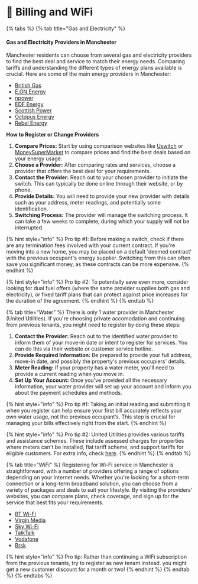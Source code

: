 # 🔌 Billing and WiFi

{% tabs %}
{% tab title="Gas and Electricity" %}
#### Gas and Electricity Providers in Manchester

Manchester residents can choose from several gas and electricity providers to find the best deal and service to match their energy needs. Comparing tariffs and understanding the different types of energy plans available is crucial. Here are some of the main energy providers in Manchester:

* [British Gas](https://www.britishgas.co.uk/)
* [E.ON Energy](https://www.eonenergy.com/)
* [npower](https://www.npower.com/)
* [EDF Energy](https://www.edfenergy.com/)
* [Scottish Power](https://www.scottishpower.co.uk/)
* [Octopus Energy](https://octopus.energy/)
* [Rebel Energy](https://www.rebelenergy.com/)

**How to Register or Change Providers**

1. **Compare Prices:** Start by using comparison websites like [Uswitch](https://www.uswitch.com/) or [MoneySuperMarket](https://www.moneysupermarket.com/gas-and-electricity/) to compare prices and find the best deals based on your energy usage.
2. **Choose a Provider:** After comparing rates and services, choose a provider that offers the best deal for your requirements.
3. **Contact the Provider:** Reach out to your chosen provider to initiate the switch. This can typically be done online through their website, or by phone.
4. **Provide Details:** You will need to provide your new provider with details such as your address, meter readings, and potentially some identification.
5. **Switching Process:** The provider will manage the switching process. It can take a few weeks to complete, during which your supply will not be interrupted.

{% hint style="info" %}
Pro tip #1: Before making a switch, check if there are any termination fees involved with your current contract. If you're moving into a new home, you may be placed on a default 'deemed contract' with the previous occupant's energy supplier. Switching from this can often save you significant money, as these contracts can be more expensive.
{% endhint %}

{% hint style="info" %}
Pro tip #2: To potentially save even more, consider looking for dual fuel offers (where the same provider supplies both gas and electricity), or fixed tariff plans that can protect against price increases for the duration of the agreement.
{% endhint %}
{% endtab %}

{% tab title="Water" %}
There is only 1 water provider in Manchester (United Utilities). If you're choosing private accomodation and continuing from previous tenants, you might need to register by doing these steps:

1. **Contact the Provider:** Reach out to the identified water provider to inform them of your move-in date or intent to register for services. You can do this via their website or customer service hotline.
2. **Provide Required Information:** Be prepared to provide your full address, move-in date, and possibly the property's previous occupiers' details.
3. **Meter Reading:** If your property has a water meter, you'll need to provide a current reading when you move in.
4. **Set Up Your Account:** Once you've provided all the necessary information, your water provider will set up your account and inform you about the payment schedules and methods.

{% hint style="info" %}
Pro tip #1: Taking an initial reading and submitting it when you register can help ensure your first bill accurately reflects your own water usage, not the previous occupant’s. This step is crucial for managing your bills effectively right from the start.
{% endhint %}

{% hint style="info" %}
Pro tip #2: United Utilities provides various tariffs and assistance schemes. These include assessed charges for properties where meters can't be installed, flat tariff scheme, and support tariffs for eligible customers. For extra info, check [here](https://www.unitedutilities.com/my-account/your-bill/our-household-charges-20232024/).
{% endhint %}
{% endtab %}

{% tab title="WiFi" %}
Registering for Wi-Fi service in Manchester is straightforward, with a number of providers offering a range of options depending on your internet needs. Whether you're looking for a short-term connection or a long-term broadband solution, you can choose from a variety of packages and deals to suit your lifestyle. By visiting the providers' websites, you can compare plans, check coverage, and sign up for the service that best fits your requirements.

* [BT Wi-Fi](https://www.bt.com/broadband/wi-fi)
* [Virgin Media](https://www.virginmedia.com/shop/broadband/deals)
* [Sky Wi-Fi](https://www.sky.com/shop/broadband-talk/broadband-options/sky-wifi)
* [TalkTalk](https://www.talktalk.co.uk/shop/wifi)
* [Vodafone](https://www.vodafone.co.uk/broadband/deals)
* [Brsk](https://www.brsk.co.uk/)

{% hint style="info" %}
Pro tip: Rather than continuing a WiFi subscription from the previous tenants, try to register as new tenant instead. you might get a new customer discount for a month or two!
{% endhint %}
{% endtab %}
{% endtabs %}
